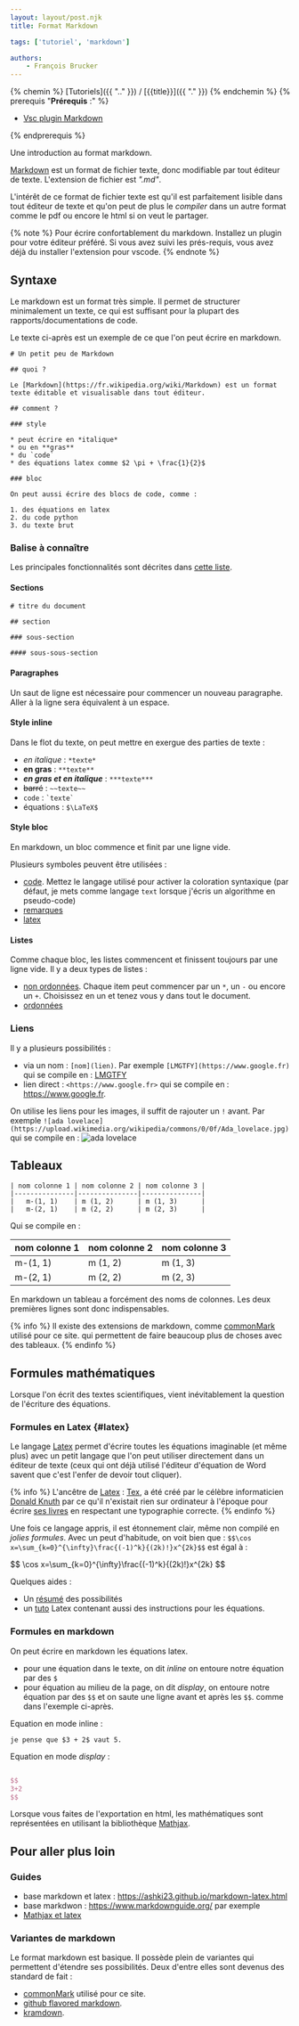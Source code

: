 ```yaml
---
layout: layout/post.njk 
title: Format Markdown

tags: ['tutoriel', 'markdown']

authors: 
    - François Brucker
---
```


{% chemin %}
[Tutoriels]({{ ".." }}) / [{{title}}]({{ "." }})
{% endchemin %}
{% prerequis "**Prérequis** :" %}

* [Vsc plugin Markdown](../vsc-plugin-markdown)

{% endprerequis %}

<!-- début résumé -->

Une introduction au format markdown.

<!-- fin résumé -->

[Markdown](https://fr.wikipedia.org/wiki/Markdown) est un format de fichier texte, donc modifiable par tout éditeur de texte. L'extension de fichier est *".md"*.

L'intérêt de ce format de fichier texte est qu'il est parfaitement lisible dans tout éditeur de texte et qu'on peut de plus le *compiler* dans un autre format comme le pdf ou encore le html si on veut le partager.

{% note %}
Pour écrire confortablement du markdown. Installez un plugin pour votre éditeur préféré. Si vous avez suivi les prés-requis, vous avez déjà du installer l'extension pour vscode.
{% endnote %}

## Syntaxe

Le markdown est un format très simple. Il permet de structurer minimalement un texte, ce qui est suffisant pour la plupart des rapports/documentations de code.

Le texte ci-après est un exemple de ce que l'on peut écrire en markdown.

```text
# Un petit peu de Markdown

## quoi ?

Le [Markdown](https://fr.wikipedia.org/wiki/Markdown) est un format texte éditable et visualisable dans tout éditeur.

## comment ?

### style

* peut écrire en *italique*
* ou en **gras**
* du `code` 
* des équations latex comme $2 \pi + \frac{1}{2}$

### bloc

On peut aussi écrire des blocs de code, comme :

1. des équations en latex
2. du code python
3. du texte brut
```

### Balise à connaître

Les principales fonctionnalités sont décrites dans [cette liste](https://www.markdownguide.org/cheat-sheet/#basic-syntax).

#### Sections

```text
# titre du document

## section

### sous-section

#### sous-sous-section
```

#### Paragraphes

Un saut de ligne est nécessaire pour commencer un nouveau paragraphe. Aller à la ligne sera équivalent à un espace.

#### Style inline

Dans le flot du texte, on peut mettre en exergue des parties de texte :

* *en italique* : `*texte*`
* **en gras** : `**texte**`
* ***en gras et en italique*** : `***texte***`
* ~~barré~~ : `~~texte~~`
* `code` : `` `texte` ``
* équations : `$\LaTeX$`

#### Style bloc

En markdown, un bloc commence et finit par une ligne vide.

Plusieurs symboles peuvent être utilisées :

* [code](https://www.markdownguide.org/extended-syntax/#fenced-code-blocks). Mettez le langage utilisé pour activer la coloration syntaxique (par défaut, je mets comme langage `text` lorsque j'écris un algorithme en pseudo-code)
* [remarques](https://www.markdownguide.org/basic-syntax/#blockquotes-1)
* [latex](#latex)

#### Listes

Comme chaque bloc, les listes commencent et finissent toujours par une ligne vide. Il y a deux types de listes :

* [non ordonnées](https://www.markdownguide.org/basic-syntax/#unordered-lists). Chaque item peut commencer par un `*`, un `-` ou encore un `+`. Choisissez en un et tenez vous y dans tout le document.
* [ordonnées](https://www.markdownguide.org/basic-syntax/#ordered-lists)

### Liens

Il y a plusieurs possibilités :

* via un nom : `[nom](lien)`. Par exemple `[LMGTFY](https://www.google.fr)` qui se compile en : [LMGTFY](https://www.google.fr)
* lien direct : `<https://www.google.fr>` qui se compile en : <https://www.google.fr>.

On utilise les liens pour les images, il suffit de rajouter un `!` avant. Par exemple `![ada lovelace](https://upload.wikimedia.org/wikipedia/commons/0/0f/Ada_lovelace.jpg)` qui se compile en : ![ada lovelace](https://upload.wikimedia.org/wikipedia/commons/0/0f/Ada_lovelace.jpg)

## Tableaux

```text
| nom colonne 1 | nom colonne 2 | nom colonne 3 |
|---------------|---------------|---------------|
|   m-(1, 1)    | m (1, 2)      | m (1, 3)      |
|   m-(2, 1)    | m (2, 2)      | m (2, 3)      |
```

Qui se compile en :

| nom colonne 1 | nom colonne 2 | nom colonne 3 |
|---------------|---------------|---------------|
|   m-(1, 1)    | m (1, 2)      | m (1, 3)      |
|   m-(2, 1)    | m (2, 2)      | m (2, 3)      |

En markdown un tableau a forcément des noms de colonnes. Les deux premières lignes sont donc indispensables.

{% info %}
Il existe des extensions de markdown, comme [commonMark](https://spec.commonmark.org/) utilisé pour ce site. qui permettent de faire beaucoup plus de choses avec des tableaux.
{% endinfo %}

## Formules mathématiques

Lorsque l'on écrit des textes scientifiques, vient inévitablement la question de l'écriture des équations.

### Formules en Latex {#latex}

Le langage [Latex](https://fr.wikipedia.org/wiki/LaTeX) permet d'écrire toutes les équations imaginable (et même plus) avec un petit langage que l'on peut utiliser directement dans un éditeur de texte (ceux qui ont déjà utilisé l'éditeur d'équation de Word savent que c'est l'enfer de devoir tout cliquer).

{% info %}
L'ancêtre de [Latex](https://fr.wikipedia.org/wiki/LaTeX) : [Tex](https://fr.wikipedia.org/wiki/TeX), a été créé par le célèbre informaticien [Donald Knuth](https://fr.wikipedia.org/wiki/Donald_Knuth) par ce qu'il n'existait rien sur ordinateur à l'époque pour écrire [ses livres](https://fr.wikipedia.org/wiki/The_Art_of_Computer_Programming) en respectant une typographie correcte.
{% endinfo %}

Une fois ce langage appris, il est étonnement clair, même non compilé en *jolies formules*. Avec un peut d'habitude, on voit bien que : `$$\cos x=\sum_{k=0}^{\infty}\frac{(-1)^k}{(2k)!}x^{2k}$$` est égal à :

<div>
$$
\cos x=\sum_{k=0}^{\infty}\frac{(-1)^k}{(2k)!}x^{2k}
$$
</div>

Quelques aides :

* Un [résumé](http://tug.ctan.org/info/undergradmath/undergradmath.pdf) des possibilités
* un [tuto](https://www.science-emergence.com/Articles/Formules-math%C3%A9matiques-sous-LaTeX/) Latex contenant aussi des instructions pour les équations.

### Formules en markdown

On peut écrire en markdown les équations latex.

* pour une équation dans le texte, on dit *inline* on entoure notre équation  par des `$`
* pour équation au milieu de la page, on dit *display*, on entoure notre équation par des `$$` et on saute une ligne avant et après les `$$`. comme dans l'exemple ci-après.

Equation en mode inline :

```text
je pense que $3 + 2$ vaut 5.
```

Equation en mode *display* :

```tex

$$
3+2
$$

```

Lorsque vous faites de l'exportation en html, les mathématiques sont représentées en utilisant la bibliothèque [Mathjax](https://www.mathjax.org/).

## Pour aller plus loin

### Guides

* base markdown et latex : <https://ashki23.github.io/markdown-latex.html>
* base markdwon : <https://www.markdownguide.org/> par exemple
* [Mathjax et latex](https://math.meta.stackexchange.com/questions/5020/mathjax-basic-tutorial-and-quick-reference)

### Variantes de markdown

Le format markdown est basique. Il possède plein de variantes qui permettent d'étendre ses possibilités. Deux d'entre elles sont devenus des standard de fait :

* [commonMark](https://spec.commonmark.org/) utilisé pour ce site.
* [github flavored markdown](https://guides.github.com/features/mastering-markdown/).
* [kramdown](https://kramdown.gettalong.org/documentation.html).
